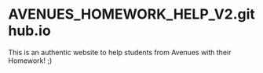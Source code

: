 # AVENUES_HOMEWORK_HELP_V2.github.io
This is an authentic website to help students from Avenues with their Homework! ;)
